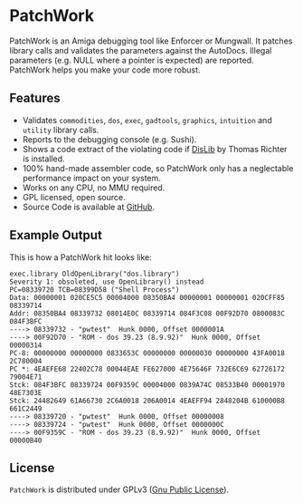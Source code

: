 # PatchWork

PatchWork is an Amiga debugging tool like Enforcer or Mungwall. It patches library calls and validates the parameters against the AutoDocs. Illegal parameters (e.g. NULL where a pointer is expected) are reported. PatchWork helps you make your code more robust.

## Features

* Validates `commodities`, `dos`, `exec`, `gadtools`, `graphics`, `intuition` and `utility` library calls.
* Reports to the debugging console (e.g. Sushi).
* Shows a code extract of the violating code if [DisLib](http://aminet.net/package/util/libs/DisLib) by Thomas Richter is installed.
* 100% hand-made assembler code, so PatchWork only has a neglectable performance impact on your system.
* Works on any CPU, no MMU required.
* GPL licensed, open source.
* Source Code is available at [GitHub](https://github.com/shred/patchwork).

## Example Output

This is how a PatchWork hit looks like:

```
exec.library OldOpenLibrary("dos.library")
Severity 1: obsoleted, use OpenLibrary() instead
PC=08339720 TCB=08399D58 ("Shell Process")
Data: 00000001 020CE5C5 00004000 08350BA4 00000001 00000001 020CFF85 08339714
Addr: 08350BA4 08339732 08014E0C 08339714 084F3C08 00F92D70 0800083C 084F3BFC
----> 08339732 - "pwtest"  Hunk 0000, Offset 0000001A
----> 00F92D70 - "ROM - dos 39.23 (8.9.92)"  Hunk 0000, Offset 00000314
PC-8: 00000000 00000000 0833653C 00000000 00000030 00000000 43FA0018 2C780004
PC *: 4EAEFE68 22402C78 00044EAE FE627000 4E75646F 732E6C69 62726172 79004E71
Stck: 084F3BFC 08339724 00F9359C 00004000 0839A74C 08533B40 00001970 48E7303E
Stck: 24482649 61A66730 2C6A0018 206A0014 4EAEFF94 2848204B 610000B8 661C2449
----> 08339720 - "pwtest"  Hunk 0000, Offset 00000008
----> 08339724 - "pwtest"  Hunk 0000, Offset 0000000C
----> 00F9359C - "ROM - dos 39.23 (8.9.92)"  Hunk 0000, Offset 00000B40
```

## License

`PatchWork` is distributed under GPLv3 ([Gnu Public License](http://www.gnu.org/licenses/gpl.html)).
